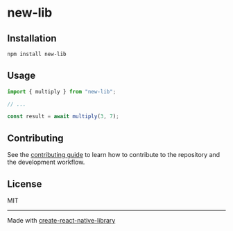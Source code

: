 # new-lib
 
## Installation

```sh
npm install new-lib
```

## Usage

```js
import { multiply } from "new-lib";

// ...

const result = await multiply(3, 7);
```

## Contributing

See the [contributing guide](CONTRIBUTING.md) to learn how to contribute to the repository and the development workflow.

## License

MIT

---

Made with [create-react-native-library](https://github.com/callstack/react-native-builder-bob)
